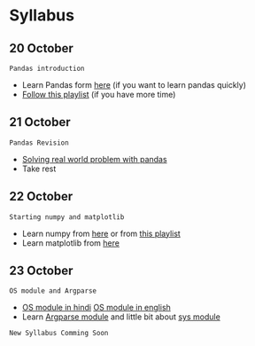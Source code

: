 # Syllabus


## 20 October 
```Pandas introduction```

- Learn Pandas form [here](https://youtu.be/vmEHCJofslg) (if you want to learn pandas quickly)
- [Follow this playlist](https://youtube.com/playlist?list=PL-osiE80TeTsWmV9i9c58mdDCSskIFdDS) (if you have more time)


## 21 October
```Pandas Revision```
- [ Solving real world problem with pandas ](https://youtu.be/eMOA1pPVUc4)
- Take rest


## 22 October
```Starting numpy and matplotlib```
- Learn numpy from [here](https://youtu.be/GB9ByFAIAH4) or from [this playlist](https://youtube.com/playlist?list=PLhTjy8cBISEpTyVbZGYUesjpeUXth8rqs)
- Learn matplotlib from [here](https://youtube.com/playlist?list=PL-osiE80TeTvipOqomVEeZ1HRrcEvtZB_)

## 23 October 
```OS module and Argparse```
- [OS module in hindi](https://youtu.be/HHviSDUTtUc) [ OS module in english ](https://youtu.be/tJxcKyFMTGo)
- Learn [Argparse module](https://www.youtube.com/results?search_query=argparse) and little bit about [sys module](https://www.youtube.com/results?search_query=sys+module)

 ```New Syllabus Comming Soon```
